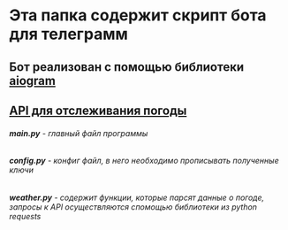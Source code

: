 **Эта папка содержит скрипт бота для телеграмм**
===============================================

Бот реализован с помощью библиотеки [aiogram](https://docs.aiogram.dev/en/latest/quick_start.htm)
----------------------------------------------------------------------------------------------------
[API для отслеживания погоды](www.weatherapi.com)
-----------------------------------------------------
###### **main.py** - главный файл программы
###### **config.py** - конфиг файл, в него необходимо прописывать полученные ключи
###### **weather.py** - содержит функции, которые парсят данные о погоде, запросы к _API_ осуществляются спомощью библиотеки из python requests  
